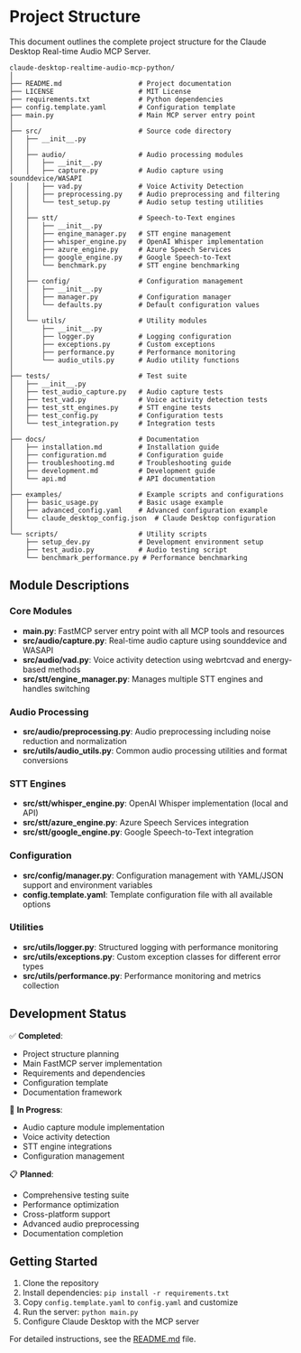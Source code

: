 # Project Structure

This document outlines the complete project structure for the Claude Desktop Real-time Audio MCP Server.

```
claude-desktop-realtime-audio-mcp-python/
│
├── README.md                   # Project documentation
├── LICENSE                     # MIT License
├── requirements.txt            # Python dependencies
├── config.template.yaml        # Configuration template
├── main.py                     # Main MCP server entry point
│
├── src/                        # Source code directory
│   ├── __init__.py
│   │
│   ├── audio/                  # Audio processing modules
│   │   ├── __init__.py
│   │   ├── capture.py          # Audio capture using sounddevice/WASAPI
│   │   ├── vad.py              # Voice Activity Detection
│   │   ├── preprocessing.py    # Audio preprocessing and filtering
│   │   └── test_setup.py       # Audio setup testing utilities
│   │
│   ├── stt/                    # Speech-to-Text engines
│   │   ├── __init__.py
│   │   ├── engine_manager.py   # STT engine management
│   │   ├── whisper_engine.py   # OpenAI Whisper implementation
│   │   ├── azure_engine.py     # Azure Speech Services
│   │   ├── google_engine.py    # Google Speech-to-Text
│   │   └── benchmark.py        # STT engine benchmarking
│   │
│   ├── config/                 # Configuration management
│   │   ├── __init__.py
│   │   ├── manager.py          # Configuration manager
│   │   └── defaults.py         # Default configuration values
│   │
│   └── utils/                  # Utility modules
│       ├── __init__.py
│       ├── logger.py           # Logging configuration
│       ├── exceptions.py       # Custom exceptions
│       ├── performance.py      # Performance monitoring
│       └── audio_utils.py      # Audio utility functions
│
├── tests/                      # Test suite
│   ├── __init__.py
│   ├── test_audio_capture.py   # Audio capture tests
│   ├── test_vad.py             # Voice activity detection tests
│   ├── test_stt_engines.py     # STT engine tests
│   ├── test_config.py          # Configuration tests
│   └── test_integration.py     # Integration tests
│
├── docs/                       # Documentation
│   ├── installation.md         # Installation guide
│   ├── configuration.md        # Configuration guide
│   ├── troubleshooting.md      # Troubleshooting guide
│   ├── development.md          # Development guide
│   └── api.md                  # API documentation
│
├── examples/                   # Example scripts and configurations
│   ├── basic_usage.py          # Basic usage example
│   ├── advanced_config.yaml    # Advanced configuration example
│   └── claude_desktop_config.json  # Claude Desktop configuration
│
└── scripts/                    # Utility scripts
    ├── setup_dev.py            # Development environment setup
    ├── test_audio.py           # Audio testing script
    └── benchmark_performance.py # Performance benchmarking
```

## Module Descriptions

### Core Modules

- **main.py**: FastMCP server entry point with all MCP tools and resources
- **src/audio/capture.py**: Real-time audio capture using sounddevice and WASAPI
- **src/audio/vad.py**: Voice activity detection using webrtcvad and energy-based methods
- **src/stt/engine_manager.py**: Manages multiple STT engines and handles switching

### Audio Processing

- **src/audio/preprocessing.py**: Audio preprocessing including noise reduction and normalization
- **src/utils/audio_utils.py**: Common audio processing utilities and format conversions

### STT Engines

- **src/stt/whisper_engine.py**: OpenAI Whisper implementation (local and API)
- **src/stt/azure_engine.py**: Azure Speech Services integration
- **src/stt/google_engine.py**: Google Speech-to-Text integration

### Configuration

- **src/config/manager.py**: Configuration management with YAML/JSON support and environment variables
- **config.template.yaml**: Template configuration file with all available options

### Utilities

- **src/utils/logger.py**: Structured logging with performance monitoring
- **src/utils/exceptions.py**: Custom exception classes for different error types
- **src/utils/performance.py**: Performance monitoring and metrics collection

## Development Status

✅ **Completed**:
- Project structure planning
- Main FastMCP server implementation
- Requirements and dependencies
- Configuration template
- Documentation framework

🚧 **In Progress**:
- Audio capture module implementation
- Voice activity detection
- STT engine integrations
- Configuration management

📋 **Planned**:
- Comprehensive testing suite
- Performance optimization
- Cross-platform support
- Advanced audio preprocessing
- Documentation completion

## Getting Started

1. Clone the repository
2. Install dependencies: `pip install -r requirements.txt`
3. Copy `config.template.yaml` to `config.yaml` and customize
4. Run the server: `python main.py`
5. Configure Claude Desktop with the MCP server

For detailed instructions, see the [README.md](README.md) file.